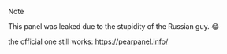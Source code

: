 > [!NOTE]
> This panel was leaked due to the stupidity of the Russian guy. 😂


the official one still works: https://pearpanel.info/
